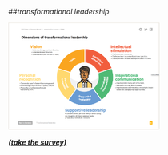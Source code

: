 <!-- .slide: data-background="resources/footer.svg" data-background-size="contain" data-background-position="bottom"  -->

##_transformational leadership_

<img class="plain" width="60%" height="60%" src="resources/transformational-leadership-dimensions.png" />

_**[(take the survey)](http://bit.ly/measures-of-transformational-leadership)**_   <!-- .element: style="color:maroon" -->

<br/>
<br/>
<br/>
<br/>
<br/>
<br/>
<br/>
<br/>
<br/>
<br/>
<br/>
<br/>
<br/>
<br/>
<br/>
<br/>
<br/>
<br/>

<aside class="notes">
  <p>
  </p>
  <p>
  </p>
</aside>
